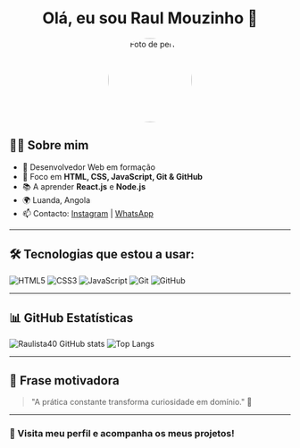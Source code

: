  <h1 align="center" background-color="#fffff">Olá, eu sou Raul Mouzinho 👋</h1>

<p align="center">
  <img src="https://avatars.githubusercontent.com/Raulista40" width="150" style="border-radius: 50%;" alt="Foto de perfil">
</p>

## 👨‍💻 Sobre mim

- 💼 Desenvolvedor Web em formação
- 🚀 Foco em **HTML, CSS, JavaScript, Git & GitHub**
- 📚 A aprender **React.js** e **Node.js**
- 🌍 Luanda, Angola
- 📫 Contacto: [Instagram](https://www.instagram.com/raul.jose40/) | [WhatsApp](974387057)

---

## 🛠️ Tecnologias que estou a usar:
![HTML5](https://img.shields.io/badge/-HTML5-E34F26?style=flat-square&logo=html5&logoColor=white)
![CSS3](https://img.shields.io/badge/-CSS3-1572B6?style=flat-square&logo=css3)
![JavaScript](https://img.shields.io/badge/-JavaScript-F7DF1E?style=flat-square&logo=javascript&logoColor=black)
![Git](https://img.shields.io/badge/-Git-F05032?style=flat-square&logo=git&logoColor=white)
![GitHub](https://img.shields.io/badge/-GitHub-181717?style=flat-square&logo=github)

---

## 📊 GitHub Estatísticas

![Raulista40 GitHub stats](https://github-readme-stats.vercel.app/api?username=Raulista40&show_icons=true&theme=radical)
![Top Langs](https://github-readme-stats.vercel.app/api/top-langs/?username=Raulista40&layout=compact&theme=radical)

---

## 💬 Frase motivadora

> "A prática constante transforma curiosidade em domínio." 🚀

---

### 👀 Visita meu perfil e acompanha os meus projetos!

